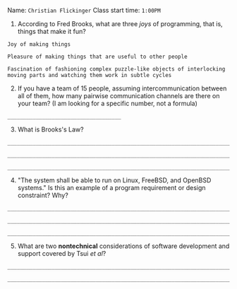 Name: `Christian Flickinger` Class start time: `1:00PM`

1. According to Fred Brooks, what are three _joys_ of programming, that is, things that make it fun?

```
Joy of making things

Pleasure of making things that are useful to other people

Fascination of fashioning complex puzzle-like objects of interlocking moving parts and watching them work in subtle cycles
```

2. If you have a team of 15 people, assuming intercommunication between all of them, how many pairwise communication channels are there on your team?  (I am looking for a specific number, not a formula)

```
____________________________________
```

3. What is Brooks's Law?

```
________________________________________________________________________

________________________________________________________________________

________________________________________________________________________

```

4. "The system shall be able to run on Linux, FreeBSD, and OpenBSD systems." Is this an example of a program requirement or design constraint?  Why?

```
________________________________________________________________________

________________________________________________________________________

________________________________________________________________________

```

5. What are two __nontechnical__ considerations of software development and support covered by Tsui _et al_?

```
________________________________________________________________________

________________________________________________________________________
```
